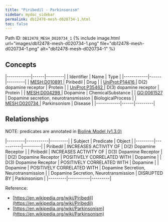 ```yaml
---
title: "Piribedil - Parkinsonism"
sidebar: mydoc_sidebar
permalink: db12478-mesh-d020734-1.html
toc: false 
---
```



Path ID: `DB12478_MESH_D020734_1`
{% include image.html url="images/db12478-mesh-d020734-1.png" file="db12478-mesh-d020734-1.png" alt="db12478-mesh-d020734-1" %}

## Concepts

|------------|------|---------|
| Identifier | Name | Type    |
|------------|------|---------|
| <a href="https://identifiers.org/MESH:D010891">MESH:D010891 </a> | Piribedil | Drug |
| <a href="https://identifiers.org/UniProt:P14416">UniProt:P14416 </a> | D(2) dopamine receptor | Protein |
| <a href="https://identifiers.org/UniProt:P35462">UniProt:P35462 </a> | D(3) dopamine receptor | Protein |
| <a href="https://identifiers.org/MESH:D004298">MESH:D004298 </a> | Dopamine | ChemicalSubstance |
| <a href="https://identifiers.org/GO:0061527">GO:0061527 </a> | Dopamine secretion, neurotransmission | BiologicalProcess |
| <a href="https://identifiers.org/MESH:D020734">MESH:D020734 </a> | Parkinsonism | Disease |
|------------|------|---------|

## Relationships


NOTE: predicates are annotated in <a href="https://github.com/biolink/biolink-model/releases/tag/v1.3.0">Biolink Model (v1.3.0)</a>

|---------|-----------|---------|
| Subject | Predicate | Object  |
|---------|-----------|---------|
| Piribedil | INCREASES ACTIVITY OF | D(2) Dopamine Receptor |
| Piribedil | INCREASES ACTIVITY OF | D(3) Dopamine Receptor |
| D(2) Dopamine Receptor | POSITIVELY CORRELATED WITH | Dopamine |
| D(3) Dopamine Receptor | POSITIVELY CORRELATED WITH | Dopamine |
| Dopamine | POSITIVELY CORRELATED WITH | Dopamine Secretion, Neurotransmission |
| Dopamine Secretion, Neurotransmission | DISRUPTED BY | Parkinsonism |
|---------|-----------|---------|

Reference: 
  - [https://en.wikipedia.org/wiki/Piribedil](https://en.wikipedia.org/wiki/Piribedil)
  - [https://en.wikipedia.org/wiki/Parkinsonism](https://en.wikipedia.org/wiki/Parkinsonism)
